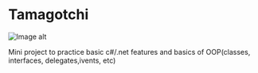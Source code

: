 # Tamagotchi


![Image alt](https://github.com/Alazarn/Imagies/raw/master/img/Screenshot_1.png)


Mini project to practice basic c#/.net features and basics of OOP(classes, interfaces, delegates,ivents, etc)

